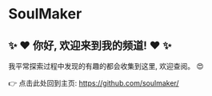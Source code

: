 # SoulMaker

## :sparkles: :heart: 你好, 欢迎来到我的频道! :heart: :sparkles:

我平常探索过程中发现的有趣的都会收集到这里, 欢迎查阅。 :heart_eyes:

:point_right: 点击此处回到主页: https://github.com/soulmaker/
